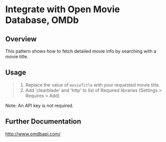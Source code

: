 # Integrate with Open Movie Database, OMDb

## Overview

This pattern shows how to fetch detailed movie info by searching with a movie title.

## Usage

>1. Replace the value of `movieTitle` with your requested movie title.
>2. Add 'clearblade' and 'http' to list of Required libraries (Settings > Requires > Add)

Note: An API key is not required.

## Further Documentation

http://www.omdbapi.com/

